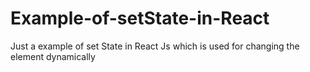 # Example-of-setState-in-React
Just a example of set State in React Js which is used for changing the element dynamically
